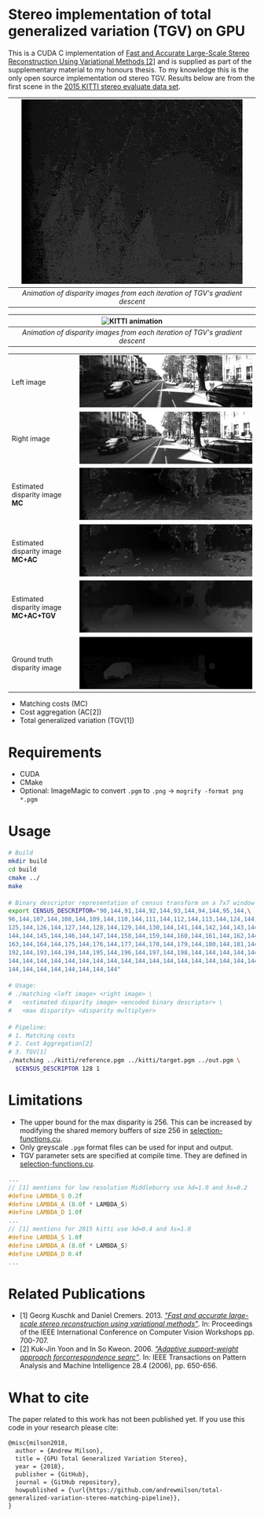 # Stereo implementation of total generalized variation (TGV) on GPU

This is a CUDA C implementation of [Fast and Accurate Large-Scale Stereo Reconstruction Using Variational Methods [2]](https://www.cv-foundation.org/openaccess/content_iccv_workshops_2013/W21/html/Kuschk_Fast_and_Accurate_2013_ICCV_paper.html) and is supplied as part of the supplementary material to my honours thesis. To my knowledge this is the only open source implementation od stereo TGV. Results below are from the first scene in the [2015 KITTI stereo evaluate data set](http://www.cvlibs.net/datasets/kitti/eval_scene_flow.php?benchmark=stereo).

| ![Cones animation](cones.webp) |
|:--:|
| *Animation of disparity images from each iteration of TGV's gradient descent* |

| ![KITTI animation](kitti.webp) |
|:--:|
| *Animation of disparity images from each iteration of TGV's gradient descent* |

<table>
  <tr><td>Left image</td><td><img src="kitti/reference.png" /></td></tr>
  <tr><td>Right image</td><td><img src="kitti/target.png" /></td></tr>
  <tr><td>Estimated disparity image<br /> <strong>MC</strong></td><td><img src="kitti/disparity-estimate-MC.png" /></td></tr>
  <tr><td>Estimated disparity image<br /> <strong>MC+AC</strong></td><td><img src="kitti/disparity-estimate-MC-AC.png" /></td></tr>
  <tr><td>Estimated disparity image<br /> <strong>MC+AC+TGV</strong></td><td><img src="kitti/disparity-estimate-MC-AC-TGV.png" /></td></tr>
  <tr><td>Ground truth disparity image</td><td><img src="kitti/ground-truth.png" /></td></tr>
</table>

+ Matching costs (MC)
+ Cost aggregation (AC[2])
+ Total generalized variation (TGV[1])

# Requirements

+ CUDA
+ CMake
+ Optional: ImageMagic to convert `.pgm` to `.png` -> `mogrify -format png *.pgm`

# Usage

```bash
# Build
mkdir build
cd build
cmake ../
make

# Binary descriptor representation of census transform on a 7x7 window
export CENSUS_DESCRIPTOR="90,144,91,144,92,144,93,144,94,144,95,144,\
96,144,107,144,108,144,109,144,110,144,111,144,112,144,113,144,124,144,\
125,144,126,144,127,144,128,144,129,144,130,144,141,144,142,144,143,144,\
144,144,145,144,146,144,147,144,158,144,159,144,160,144,161,144,162,144,\
163,144,164,144,175,144,176,144,177,144,178,144,179,144,180,144,181,144,\
192,144,193,144,194,144,195,144,196,144,197,144,198,144,144,144,144,144,\
144,144,144,144,144,144,144,144,144,144,144,144,144,144,144,144,144,144,\
144,144,144,144,144,144,144,144"

# Usage:
# ./matching <left image> <right image> \
#   <estimated disparity image> <encoded binary descriptor> \
#   <max disparity> <disparity multiplyer>

# Pipeline:
# 1. Matching costs
# 2. Cost Aggregation[2]
# 3. TGV[1]
./matching ../kitti/reference.pgm ../kitti/target.pgm ../out.pgm \
  $CENSUS_DESCRIPTOR 128 1
```

# Limitations

+ The upper bound for the max disparity is 256. This can be increased by modifying the shared memory buffers of size 256 in [selection-functions.cu](src/selection-functions.cu).
+ Only greyscale `.pgm` format files can be used for input and output.
+ TGV parameter sets are specified at compile time. They are defined in [selection-functions.cu](src/selection-functions.cu).
```c++
...
// [1] mentions for low resolution Middleburry use λd=1.0 and λs=0.2
#define LAMBDA_S 0.2f
#define LAMBDA_A (8.0f * LAMBDA_S)
#define LAMBDA_D 1.0f
...
// [1] mentions for 2015 kitti use λd=0.4 and λs=1.0
#define LAMBDA_S 1.0f
#define LAMBDA_A (8.0f * LAMBDA_S)
#define LAMBDA_D 0.4f
...
```

# Related Publications

+ [1] Georg Kuschk and Daniel Cremers. 2013. [_"Fast and accurate large-scale stereo reconstruction using variational methods"_](https://www.cv-foundation.org/openaccess/content_iccv_workshops_2013/W21/html/Kuschk_Fast_and_Accurate_2013_ICCV_paper.html). In: Proceedings of the IEEE International Conference on Computer Vision Workshops pp. 700-707.
+ [2] Kuk-Jin Yoon and In So Kweon. 2006. [_"Adaptive support-weight approach forcorrespondence searc"_](). In: IEEE Transactions on Pattern Analysis and Machine Intelligence 28.4 (2006), pp. 650-656.

# What to cite

The paper related to this work has not been published yet. If you use this code in your research please cite:

```
@misc{milson2018,
  author = {Andrew Milson},
  title = {GPU Total Generalized Variation Stereo},
  year = {2018},
  publisher = {GitHub},
  journal = {GitHub repository},
  howpublished = {\url{https://github.com/andrewmilson/total-generalized-variation-stereo-matching-pipeline}},
}
```
